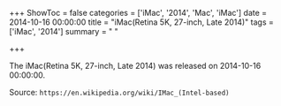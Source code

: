 +++
ShowToc = false
categories = ['iMac', '2014', 'Mac', 'iMac']
date = 2014-10-16 00:00:00
title = "iMac(Retina 5K, 27-inch, Late 2014)"
tags = ['iMac', '2014']
summary = " "

+++

The iMac(Retina 5K, 27-inch, Late 2014) was released on 2014-10-16 00:00:00.

Source: `https://en.wikipedia.org/wiki/IMac_(Intel-based)`


